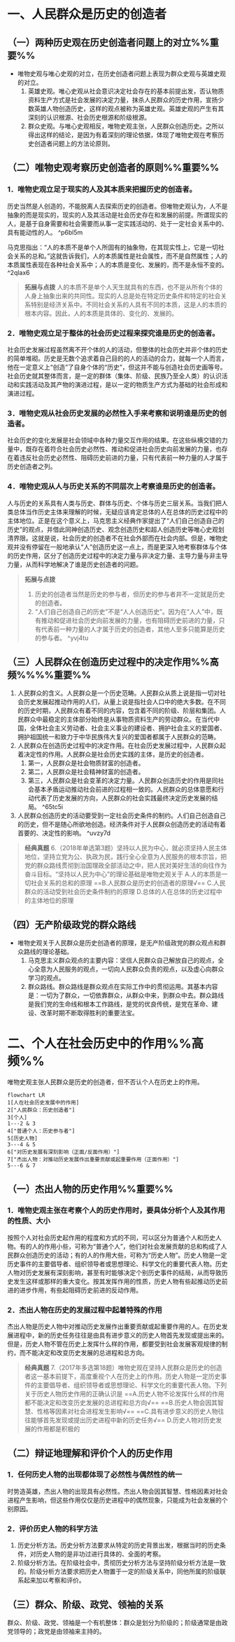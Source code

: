 # 一、人民群众是历史的创造者
## （一）两种历史观在历史创造者问题上的对立%%重要%%
- 唯物史观与唯心史观的对立，在历史创造者问题上表现为群众史观与英雄史观的对立。
	1. 英雄史观。唯心史观从社会意识决定社会存在的基本前提出发，否认物质资料生产方式是社会发展的决定力量，抹杀人民群众的历史作用，宣扬少数英雄人物创造历史，这样的观点被称为英雄史观。英雄史观的产生有其深刻的认识根源、社会历史根源和阶级根源。
	2. 群众史观。与唯心史观相反，唯物史观主张，人民群众创造历史。之所以得出这样的结论，是因为有着深刻的理论依据，体现了唯物史观在考察历史创造者问题上的方法论原则。
## （二）唯物史观考察历史创造者的原则%%重要%%
### 1．唯物史观立足于现实的人及其本质来把握历史的创造者。
历史当然是人创造的，不能脱离人去探索历史的创造者。但唯物史观认为，人不是抽象的而是现实的，现实的人及其活动是社会历史存在和发展的前提。所谓现实的人，是基于自身需要和社会需要而从事一定实践活动的、处于一定社会关系中的、具有能动性的人。 ^p6bl5m

马克思指出：“人的本质不是单个人所固有的抽象物，在其现实性上，它是一切社会关系的总和。”这就告诉我们，人的本质属性是社会属性，而不是自然属性；人的本质属性表现在各种社会关系中；人的本质是变化、发展的，而不是永恒不变的。 ^2qlax6

>**拓展与点拨**
人的本质不是单个人天生就具有的东西，也不是从所有个体的人身上抽象出来的共同性。现实的人总是处在特定历史条件和特定的社会关系特别是经济关系中。不同社会关系的人具有不同的本质，这是人的本质的根本内容。因此，人的本质是具体的、变化的、发展的。
### 2．唯物史观立足于整体的社会历史过程来探究谁是历史的创造者。
社会历史发展过程虽然离不开个体的人的活动，但整体的社会历史并非个体的历史的简单堆砌。历史是无数个追求着自己目的的人的活动的合力，就每一个人而言，他在一定意义上“创造”了自身个体的“历史”，但这并不能与创造社会历史画等号。社会历史就其整体而言，是一定的群体（集体、阶级、民族乃至全人类）的认识活动和实践活动及其产物的演进过程，是以一定的物质生产方式为基础的社会形成和演进过程。
### 3．唯物史观从社会历史发展的必然性入手来考察和说明谁是历史的创造者。
社会历史的变化发展是社会领域中各种力量交互作用的结果。在这些纵横交错的力量中，既存在着符合社会历史必然性、推动和促进社会历史向前发展的力量，也存在着违反社会历史必然性、阻碍历史前进的力量，只有代表前一种力量的人才属于历史创造者之列。
### 4．唯物史观从人与历史关系的不同层次上考察谁是历史的创造者。
人与历史的关系具有人类与历史、群体与历史、个体与历史三层关系。当我们把人类总体当作历史主体来理解的时候，无疑应该肯定总体的人在总体的历史过程中的主体地位。正是在这个意义上，马克思主义经典作家提出了“人们自己创造自己的历史”的观点，并借此同神创造历史、观念创造历史和超人创造历史等唯心史观划清界限。这就是说，社会历史的创造者不在社会外部而在社会内部。但是，唯物史观并没有停留在一般地承认“人”创造历史这一点上，而是更深入地考察群体与个体的历史作用，区分了创造历史过程中的决定力量与非决定力量、主导力量与非主导力量，从而科学地解决了谁是历史创造者的问题。

>**拓展与点拨**
>1. 历史的创造者当然是历史的参与者，但历史的参与者井不一定就是历史的创造者。
>2. “人们自己创造自己的历史”不是“人人创造历史”。因为在“人人”中，既有推动和促进社会历史向前发展的力量，也有阻碍历史前进的力量，只有代表前一种力量的人才属于历史的创造者，其他人至多只能算是历史的参与者。
^yvj4tu
## （三）人民群众在创造历史过程中的决定作用%%高频%%%%重要%%
1. 人民群众的含义。人民群众是一个历史范畴。人民群众从质上说是指一切对社会历史发展起推动作用的人们，从量上说是指社会人口中的绝大多数。在不同的历史时期，人民群众有着不同的内容，包含着不同的阶级、阶层和集团。人民群众中最稳定的主体部分始终是从事物质资料生产的劳动群众。在当代中国，全体社会主义劳动者、社会主义事业的建设者、拥护社会主义的爱国者、拥护祖国统一和致力于中华民族伟大复兴的爱国者都属于人民群众的范畴。
2. 人民群众在创造历史过程中的决定作用。在社会历史发展过程中，人民群众起着决定性的作用。人民群众是社会历史实践的主体，是历史的创造者。
	1. 第一，人民群众是社会物质财富的创造者。
	2. 第二，人民群众是社会精神财富的创造者。
	3. 第三，人民群众是社会变革的决定力量。人民群众创造历史的作用是同社会基本矛盾运动推动社会前进的过程相一致的。人民群众的总体意愿和行动代表了历史发展的方向，人民群众的社会实践最终决定历史发展的结局。 ^65tc5i
3. 人民群众创造历史的活动要受到一定社会历史条件的制约。人们自己创造自己的历史，但不是随心所欲地创造。经济条件对于人民群众创造历史的活动有着首要的、决定性的影响。 ^uvzy7d

>**经典真题**
6.（2018年单选第3题）坚持以人民为中心，就必须坚持人民主体地位，坚持立党为公、执政为民，践行全心全意为人民服务的根本宗旨，把党的群众路线贯彻到治国理政全部活动之中，把人民对美好生活的向往作为奋斗目标。“坚持以人民为中心”的理论基础是唯物史观关于
A.人的本质是一切社会关系的总和的原理
==B.人民群众是历史的创造者的原理√==
C.人民群众的活动受到社会历史条件制约的原理
D.总体的人在总体的历史过程中的主体地位的原理
## （四）无产阶级政党的群众路线
- 唯物史观关于人民群众是历史创造者的原理，是无产阶级政党的群众观点和群众路线的理论基础。
	1. 马克思主义群众观点的主要内容：坚信人民群众自己解放自己的观点，全心全意为人民服务的观点，一切向人民群众负责的观点，以及虚心向群众学习的观点。
	2. 群众路线。群众路线是群众观点在实际工作中的贯彻运用。其基本内容是：一切为了群众，一切依靠群众，从群众中来，到群众中去。群众路线是我们党的生命线和根本工作路线，是党的优良传统，是党在革命、建设、改革时期不断取得胜利的重要法宝。
# 二、个人在社会历史中的作用%%高频%%
唯物史观主张人民群众是历史的创造者，但不否认个人在历史上的作用。

```mermaid
flowchart LR
1[人在社会历史发展中的作用]
2["人民群众：历史创造者"]
3[个人]
1---2 & 3
4["普通个人：历史参与者"]
5[历史人物]
3---4 & 5
6["对历史发展有深刻影响（正面/反面作用）"]
7["杰出人物：对推动历史发展作出重要贡献或起重要作用（正面作用）"]
5---6 & 7
```
## （一）杰出人物的历史作用%%重要%%
### 1．唯物史观主张在考察个人的历史作用时，要具体分析个人及其作用的性质、大小
按照个人对社会历史起作用的程度和方式的不同，可以区分为普通个人和历史人物。有的人的作用小些，可称为“普通个人”，他们对社会发展贡献的总和构成了人民群众创造历史的活动；有的人的作用大些，可称为“历史人物”。历史人物是一定历史事件的主要倡导者、组织领导者或思想理论、科学文化的重要代表人物。历史人物对历史发展有深刻影响，甚至有时能够决定个别历史事件的结局，从而导致历史发生这样或那样的重大变化。按其发挥作用的性质，历史人物有些起推动历史前进的进步作用，有些起阻碍历史前进的反动作用。
### 2．杰出人物在历史的发展过程中起着特殊的作用
杰出人物是历史人物中对推动历史发展作出重要贡献或起重要作用的人。在历史发展进程中，新的历史任务往往是由具有进步意义的历史人物首先发现或提出来的。但是，历史人物不管在历史上发挥什么样的作用，都要受到社会发展客观规律的制约，而不能决定和改变历史发展的总进程和总方向。

>**经典真题**
7.（2017年多选第18题）唯物史观在坚持人民群众是历史的创造者这一基本前提下，高度重视个人在历史上的作用。历史人物是一定历史事件的主要倡导者、组织领导者或思想理论、科学文化的重要代表人物。下列关于历史人物历史作用的正确认识是
==A.历史人物不论发挥什么样的作用都不能决定和改变历史发展的总进程和总方向√==
==B.历史人物会因其智慧、性格等因素对社会进程发生影响√==
==C.具有进步意义的历史人物往往能够首先发现或提出历史进程中新的历史任务√==
D.历史人物对历史发展的作用都是积极的
## （二）辩证地理解和评价个人的历史作用
### 1．任何历史人物的出现都体现了必然性与偶然性的统一
时势造英雄，杰出人物的出现具有必然性。杰出人物会因其智慧、性格因素对社会进程产生影响，但这些作用仅仅是历史进程中的偶然现象，只能成为社会发展的个别原因。
### 2．评价历史人物的科学方法
1. 历史分析方法。历史分析方法要求从特定的历史背景出发，根据当时的历史条件，对历史人物的是非功过进行具体的、全面的考察。
2. 阶级分析方法。在阶级社会中，贯彻历史分析方法与坚持阶级分析方法是一致的。阶级分析方法要求把历史人物置于一定的阶级关系中，同他所属的阶级联系起来加以考察和评价。
## （三）群众、阶级、政党、领袖的关系
群众、阶级、政党、领袖是一个有机整体：群众是划分为阶级的；阶级通常是由政党领导的；政党是由领袖来主持的。